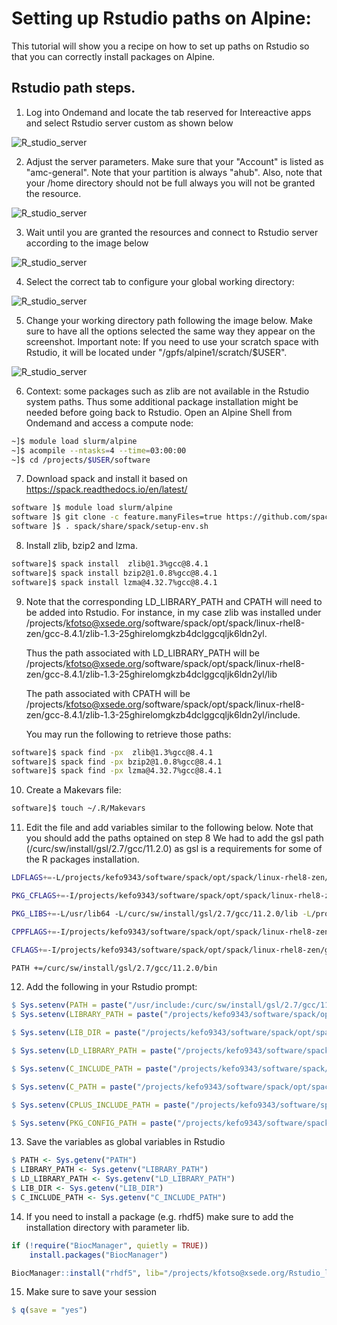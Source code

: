 Setting up Rstudio paths on Alpine:
=========================================================

This tutorial will show you a recipe on how to set up paths on Rstudio so that you can correctly install packages on Alpine.

## Rstudio path steps.
1) Log into Ondemand and locate the tab reserved for Intereactive apps and select Rstudio server custom as shown below

![R_studio_server](https://github.com/kf-cuanschutz/CU-Anschutz-HPC-documentation/blob/main/Rstudio/1_server_selection.png)

2) Adjust the server parameters. Make sure that your "Account" is listed as "amc-general". Note that your partition is always "ahub".
   Also, note that your /home directory should not be full always you will not be granted the resource.

![R_studio_server](https://github.com/kf-cuanschutz/CU-Anschutz-HPC-documentation/blob/main/Rstudio/2_server_params.png)

3) Wait until you are granted the resources and connect to Rstudio server according to the image below

![R_studio_server](https://github.com/kf-cuanschutz/CU-Anschutz-HPC-documentation/blob/main/Rstudio/3_server_access.png)

4) Select the correct tab to configure your global working directory:

![R_studio_server](https://github.com/kf-cuanschutz/CU-Anschutz-HPC-documentation/blob/main/Rstudio/3_b_tab_for_global_working_dir_.png)

5) Change your working directory path following the image below. Make sure to have all the options selected the same way they appear on the screenshot.
   Important note: If you need to use your scratch space with Rstudio, it will be located under "/gpfs/alpine1/scratch/$USER".

![R_studio_server](https://github.com/kf-cuanschutz/CU-Anschutz-HPC-documentation/blob/main/Rstudio/4_Rstudio_default_working_dir.png)


6) Context: some packages such as zlib are not available in the Rstudio system paths. Thus some additional package installation might be needed before going back to Rstudio.
   Open an Alpine Shell from Ondemand and access a compute node:

```bash
~]$ module load slurm/alpine 
~]$ acompile --ntasks=4 --time=03:00:00
~]$ cd /projects/$USER/software 
```
7) Download spack and install it based on https://spack.readthedocs.io/en/latest/

```bash
software ]$ module load slurm/alpine
software ]$ git clone -c feature.manyFiles=true https://github.com/spack/spack.git
software ]$ . spack/share/spack/setup-env.sh
```

8) Install zlib, bzip2 and lzma.

```bash
software]$ spack install  zlib@1.3%gcc@8.4.1
software]$ spack install bzip2@1.0.8%gcc@8.4.1
software]$ spack install lzma@4.32.7%gcc@8.4.1
```
9) Note that the corresponding LD_LIBRARY_PATH and CPATH will need to be added into Rstudio.
    For instance, in my case zlib was installed under /projects/kfotso@xsede.org/software/spack/opt/spack/linux-rhel8-zen/gcc-8.4.1/zlib-1.3-25ghirelomgkzb4dclggcqljk6ldn2yl.

   Thus the path associated with LD_LIBRARY_PATH will be /projects/kfotso@xsede.org/software/spack/opt/spack/linux-rhel8-zen/gcc-8.4.1/zlib-1.3-25ghirelomgkzb4dclggcqljk6ldn2yl/lib
   
    The path associated with CPATH will be /projects/kfotso@xsede.org/software/spack/opt/spack/linux-rhel8-zen/gcc-8.4.1/zlib-1.3-25ghirelomgkzb4dclggcqljk6ldn2yl/include.

    You may run the following to retrieve those paths:

```bash
software]$ spack find -px  zlib@1.3%gcc@8.4.1
software]$ spack find -px bzip2@1.0.8%gcc@8.4.1
software]$ spack find -px lzma@4.32.7%gcc@8.4.1
```

10) Create a Makevars file:

```bash
software]$ touch ~/.R/Makevars
```

11) Edit the file and add variables similar to the following below. Note that you should add the paths optained on step 8
    We had to add the gsl path (/curc/sw/install/gsl/2.7/gcc/11.2.0) as gsl is a requirements for some of the R packages installation. 

```bash
LDFLAGS+=-L/projects/kefo9343/software/spack/opt/spack/linux-rhel8-zen/gcc-8.4.1/zlib-1.2.13-axwtx3dzwaqi47indh2blq72sxuqgexq/lib -L/curc/sw/install/gsl/2.7/gcc/11.2.0/lib -lgsl -lgslcblas -L/projects/kefo9343/software/spack/opt/spack/linux-rhel8-zen/gcc-8.4.1/xz-5.4.1-5veudn435wo5uhsigq6uaeoetpwzufoz/lib -L/projects/kefo9343/software/spack/opt/spack/linux-rhel8-zen/gcc-8.4.1/bzip2-1.0.8-x3sbg3owccshbzku5meq7ovgy75hzcf2/lib

PKG_CFLAGS+=-I/projects/kefo9343/software/spack/opt/spack/linux-rhel8-zen/gcc-8.4.1/zlib-1.2.13-axwtx3dzwaqi47indh2blq72sxuqgexq/include -I/curc/sw/install/gsl/2.7/gcc/11.2.0/include -I/projects/kefo9343/software/spack/opt/spack/linux-rhel8-zen/gcc-8.4.1/xz-5.4.1-5veudn435wo5uhsigq6uaeoetpwzufoz/include -I/projects/kefo9343/software/spack/opt/spack/linux-rhel8-zen/gcc-8.4.1/bzip2-1.0.8-x3sbg3owccshbzku5meq7ovgy75hzcf2/include -L/projects/kefo9343/software/spack/opt/spack/linux-rhel8-zen/gcc-8.4.1/zlib-1.2.13-axwtx3dzwaqi47indh2blq72sxuqgexq/lib -L/curc/sw/install/gsl/2.7/gcc/11.2.0/lib -L/projects/kefo9343/software/spack/opt/spack/linux-rhel8-zen/gcc-8.4.1/xz-5.4.1-5veudn435wo5uhsigq6uaeoetpwzufoz/lib -L/projects/kefo9343/software/spack/opt/spack/linux-rhel8-zen/gcc-8.4.1/bzip2-1.0.8-x3sbg3owccshbzku5meq7ovgy75hzcf2/lib

PKG_LIBS+=-L/usr/lib64 -L/curc/sw/install/gsl/2.7/gcc/11.2.0/lib -L/projects/kefo9343/software/spack/opt/spack/linux-rhel8-zen/gcc-8.4.1/xz-5.4.1-5veudn435wo5uhsigq6uaeoetpwzufoz/lib -L/projects/kefo9343/software/spack/opt/spack/linux-rhel8-zen/gcc-8.4.1/bzip2-1.0.8-x3sbg3owccshbzku5meq7ovgy75hzcf2/lib

CPPFLAGS+=-I/projects/kefo9343/software/spack/opt/spack/linux-rhel8-zen/gcc-8.4.1/zlib-1.2.13-axwtx3dzwaqi47indh2blq72sxuqgexq/include -I/curc/sw/install/gsl/2.7/gcc/11.2.0/include -I/curc/sw/install/gcc/11.2.0/include/c++/11.2.0 -I/projects/kefo9343/software/spack/opt/spack/linux-rhel8-zen/gcc-8.4.1/xz-5.4.1-5veudn435wo5uhsigq6uaeoetpwzufoz/include -I/projects/kefo9343/software/spack/opt/spack/linux-rhel8-zen/gcc-8.4.1/bzip2-1.0.8-x3sbg3owccshbzku5meq7ovgy75hzcf2/include

CFLAGS+=-I/projects/kefo9343/software/spack/opt/spack/linux-rhel8-zen/gcc-8.4.1/zlib-1.2.13-axwtx3dzwaqi47indh2blq72sxuqgexq/include -I/curc/sw/install/gsl/2.7/gcc/11.2.0/include -I/curc/sw/install/gcc/11.2.0/include/c++/11.2.0 -I/projects/kefo9343/software/spack/opt/spack/linux-rhel8-zen/gcc-8.4.1/xz-5.4.1-5veudn435wo5uhsigq6uaeoetpwzufoz/include -I/projects/kefo9343/software/spack/opt/spack/linux-rhel8-zen/gcc-8.4.1/bzip2-1.0.8-x3sbg3owccshbzku5meq7ovgy75hzcf2/include

PATH +=/curc/sw/install/gsl/2.7/gcc/11.2.0/bin
```
12) Add the following in your Rstudio prompt:

```R
$ Sys.setenv(PATH = paste("/usr/include:/curc/sw/install/gsl/2.7/gcc/11.2.0/bin:/projects/kefo9343/software/spack/opt/spack/linux-rhel8-zen/gcc-8.4.1/xz-5.4.1-5veudn435wo5uhsigq6uaeoetpwzufoz",Sys.getenv("PATH"), sep=""))
$ Sys.setenv(LIBRARY_PATH = paste("/projects/kefo9343/software/spack/opt/spack/linux-rhel8-zen/gcc-8.4.1/zlib-1.2.13-axwtx3dzwaqi47indh2blq72sxuqgexq/lib:curc/sw/install/gsl/2.7/gcc/11.2.0/lib:/curc/sw/install/gcc/11.2.0/lib64:/projects/kefo9343/software/spack/opt/spack/linux-rhel8-zen/gcc-8.4.1/xz-5.4.1-5veudn435wo5uhsigq6uaeoetpwzufoz/lib:/projects/kefo9343/software/spack/opt/spack/linux-rhel8-zen/gcc-8.4.1/bzip2-1.0.8-x3sbg3owccshbzku5meq7ovgy75hzcf2/lib:",Sys.getenv("LIBRARY_PATH"), sep=""))

$ Sys.setenv(LIB_DIR = paste("/projects/kefo9343/software/spack/opt/spack/linux-rhel8-zen/gcc-8.4.1/zlib-1.2.13-axwtx3dzwaqi47indh2blq72sxuqgexq/lib:curc/sw/install/gsl/2.7/gcc/11.2.0/lib:/curc/sw/install/gcc/11.2.0/lib64:/projects/kefo9343/software/spack/opt/spack/linux-rhel8-zen/gcc-8.4.1/xz-5.4.1-5veudn435wo5uhsigq6uaeoetpwzufoz/lib:/projects/kefo9343/software/spack/opt/spack/linux-rhel8-zen/gcc-8.4.1/bzip2-1.0.8-x3sbg3owccshbzku5meq7ovgy75hzcf2/lib:",Sys.getenv("LIB_DIR"), sep=""))

$ Sys.setenv(LD_LIBRARY_PATH = paste("/projects/kefo9343/software/spack/opt/spack/linux-rhel8-zen/gcc-8.4.1/zlib-1.2.13-axwtx3dzwaqi47indh2blq72sxuqgexq/lib:/curc/sw/install/gsl/2.7/gcc/11.2.0/lib:/curc/sw/install/gcc/11.2.0/lib64:/projects/kefo9343/software/spack/opt/spack/linux-rhel8-zen/gcc-8.4.1/xz-5.4.1-5veudn435wo5uhsigq6uaeoetpwzufoz/lib: /projects/kefo9343/software/spack/opt/spack/linux-rhel8-zen/gcc-8.4.1/bzip2-1.0.8-x3sbg3owccshbzku5meq7ovgy75hzcf2/lib:",Sys.getenv("LD_LIBRARY_PATH"), sep=""))

$ Sys.setenv(C_INCLUDE_PATH = paste("/projects/kefo9343/software/spack/opt/spack/linux-rhel8-zen/gcc-8.4.1/zlib-1.2.13-axwtx3dzwaqi47indh2blq72sxuqgexq/include:/curc/sw/install/gsl/2.7/gcc/11.2.0/include:/curc/sw/install/gcc/11.2.0/include/c++/11.2.0:/projects/kefo9343/software/spack/opt/spack/linux-rhel8-zen/gcc-8.4.1/xz-5.4.1-5veudn435wo5uhsigq6uaeoetpwzufoz/include:/projects/kefo9343/software/spack/opt/spack/linux-rhel8-zen/gcc-8.4.1/bzip2-1.0.8-x3sbg3owccshbzku5meq7ovgy75hzcf2/lib/include",Sys.getenv("C_INCLUDE_PATH"), sep=""))

$ Sys.setenv(C_PATH = paste("/projects/kefo9343/software/spack/opt/spack/linux-rhel8-zen/gcc-8.4.1/zlib-1.2.13-axwtx3dzwaqi47indh2blq72sxuqgexq/include:/curc/sw/install/gsl/2.7/gcc/11.2.0/include:/curc/sw/install/gcc/11.2.0/include/c++/11.2.0:/projects/kefo9343/software/spack/opt/spack/linux-rhel8-zen/gcc-8.4.1/xz-5.4.1-5veudn435wo5uhsigq6uaeoetpwzufoz/include:/projects/kefo9343/software/spack/opt/spack/linux-rhel8-zen/gcc-8.4.1/bzip2-1.0.8-x3sbg3owccshbzku5meq7ovgy75hzcf2/include",Sys.getenv("C_PATH"), sep=""))

$ Sys.setenv(CPLUS_INCLUDE_PATH = paste("/projects/kefo9343/software/spack/opt/spack/linux-rhel8-zen/gcc-8.4.1/zlib-1.2.13-axwtx3dzwaqi47indh2blq72sxuqgexq/include:/curc/sw/install/gsl/2.7/gcc/11.2.0/include:/curc/sw/install/gcc/11.2.0/include/c++/11.2.0:/projects/kefo9343/software/spack/opt/spack/linux-rhel8-zen/gcc-8.4.1/xz-5.4.1-5veudn435wo5uhsigq6uaeoetpwzufoz/include:/projects/kefo9343/software/spack/opt/spack/linux-rhel8-zen/gcc-8.4.1/bzip2-1.0.8-x3sbg3owccshbzku5meq7ovgy75hzcf2/include",Sys.getenv("CPLUS_INCLUDE_PATH"), sep=""))

$ Sys.setenv(PKG_CONFIG_PATH = paste("/projects/kefo9343/software/spack/opt/spack/linux-rhel8-zen/gcc-8.4.1/zlib-1.2.13-axwtx3dzwaqi47indh2blq72sxuqgexq/lib/pkgconfig:/curc/sw/install/gsl/2.7/gcc/11.2.0/lib/pkgconfig:/projects/kefo9343/software/spack/opt/spack/linux-rhel8-zen/gcc-8.4.1/xz-5.4.1-5veudn435wo5uhsigq6uaeoetpwzufoz/lib/pkgconfig:/projects/kefo9343/software/spack/opt/spack/linux-rhel8-zen/gcc-8.4.1/bzip2-1.0.8-x3sbg3owccshbzku5meq7ovgy75hzcf2/lib/pkgconfig",Sys.getenv("PKG_CONFIG_PATH"), sep=""))
```
13) Save the variables as global variables in Rstudio

```R
$ PATH <- Sys.getenv("PATH")
$ LIBRARY_PATH <- Sys.getenv("LIBRARY_PATH")
$ LD_LIBRARY_PATH <- Sys.getenv("LD_LIBRARY_PATH")
$ LIB_DIR <- Sys.getenv("LIB_DIR")
$ C_INCLUDE_PATH <- Sys.getenv("C_INCLUDE_PATH")
```

14) If you need to install a package (e.g. rhdf5) make sure to add the installation directory with parameter lib.
```R
if (!require("BiocManager", quietly = TRUE))
    install.packages("BiocManager")

BiocManager::install("rhdf5", lib="/projects/kfotso@xsede.org/Rstudio_libs/4.2.2", force=TRUE)
```

15) Make sure to save your session
```R
$ q(save = "yes")
```



